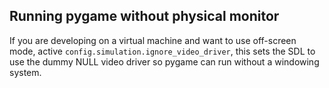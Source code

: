
## Running pygame without physical monitor
If you are developing on a virtual machine and want to use off-screen mode, active
`config.simulation.ignore_video_driver`, this sets the SDL to use the dummy NULL video driver so pygame can run
without a windowing system.
